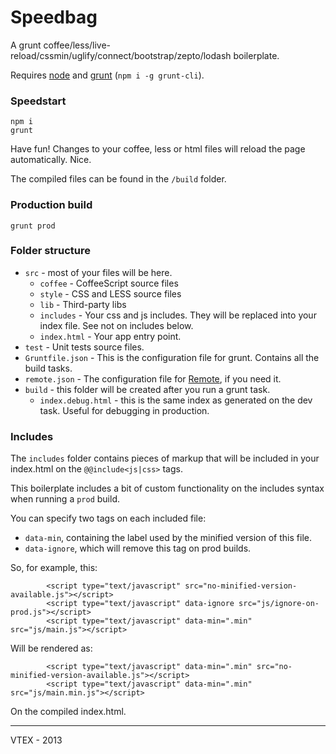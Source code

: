 # Speedbag

A grunt coffee/less/live-reload/cssmin/uglify/connect/bootstrap/zepto/lodash boilerplate.

Requires [node](http://nodejs.org/) and [grunt](http://gruntjs.com/) (`npm i -g grunt-cli`).

### Speedstart

    npm i
    grunt

Have fun! Changes to your coffee, less or html files will reload the page automatically. Nice.

The compiled files can be found in the `/build` folder.

### Production build

    grunt prod

### Folder structure

- `src` - most of your files will be here.
	- `coffee` - CoffeeScript source files
	- `style` - CSS and LESS source files
	- `lib` - Third-party libs
	- `includes` - Your css and js includes. They will be replaced into your index file. See not on includes below.
	- `index.html` - Your app entry point.
- `test` - Unit tests source files.
- `Gruntfile.json` - This is the configuration file for grunt. Contains all the build tasks.
- `remote.json` - The configuration file for [Remote](https://github.com/gadr90/remote), if you need it.
- `build` - this folder will be created after you run a grunt task.
	-	`index.debug.html` - this is the same index as generated on the dev task. Useful for debugging in production.

### Includes

The `includes` folder contains pieces of markup that will be included in your index.html on the `@@include<js|css>` tags.

This boilerplate includes a bit of custom functionality on the includes syntax when running a `prod` build.

You can specify two tags on each included file:

 - `data-min`, containing the label used by the minified version of this file.
 - `data-ignore`, which will remove this tag on prod builds.

So, for example, this:

			<script type="text/javascript" src="no-minified-version-available.js"></script>
			<script type="text/javascript" data-ignore src="js/ignore-on-prod.js"></script>
			<script type="text/javascript" data-min=".min" src="js/main.js"></script>

Will be rendered as:

			<script type="text/javascript" data-min=".min" src="no-minified-version-available.js"></script>
			<script type="text/javascript" data-min=".min" src="js/main.min.js"></script>

On the compiled index.html.


------

VTEX - 2013